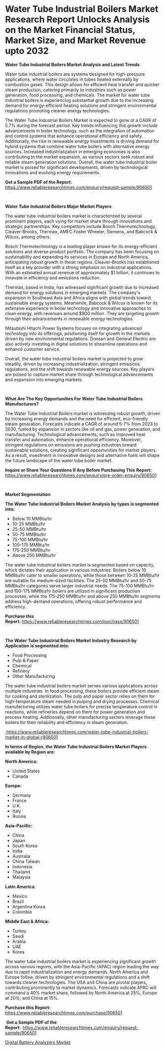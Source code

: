 <p><h1>Water Tube Industrial Boilers Market Research Report Unlocks Analysis on the Market Financial Status, Market Size, and Market Revenue upto 2032</h1></p><p><strong>Water Tube Industrial Boilers Market Analysis and Latest Trends</strong></p>
<p><p>Water tube industrial boilers are systems designed for high-pressure applications, where water circulates in tubes heated externally by combustion gases. This design allows for efficient heat transfer and quicker steam production, catering primarily to industries such as power generation, food processing, and chemicals. The market for water tube industrial boilers is experiencing substantial growth due to the increasing demand for energy-efficient heating solutions and stringent environmental regulations promoting cleaner energy technologies.</p><p>The Water Tube Industrial Boilers Market is expected to grow at a CAGR of 5.7% during the forecast period. Key trends influencing this growth include advancements in boiler technology, such as the integration of automation and control systems that enhance operational efficiency and safety. Additionally, the rise in renewable energy investments is driving demand for hybrid systems that combine water tube boilers with alternative energy sources. Increased industrialization in emerging economies is also contributing to the market expansion, as various sectors seek robust and reliable steam generation solutions. Overall, the water tube industrial boiler market is poised for significant developments, driven by technological innovations and evolving energy requirements.</p></p>
<p><strong>Get a Sample PDF of the Report:&nbsp;</strong> <a href="https://www.reliableresearchtimes.com/enquiry/request-sample/906501?utm_campaign=2719&utm_medium=2&utm_source=Github&utm_content=ia&utm_term=21032025&utm_id=water-tube-industrial-boilers">https://www.reliableresearchtimes.com/enquiry/request-sample/906501</a></p>
<p>&nbsp;</p>
<p><strong>Water Tube Industrial Boilers Major Market Players</strong></p>
<p><p>The water tube industrial boilers market is characterized by several prominent players, each vying for market share through innovations and strategic partnerships. Key competitors include Bosch Thermotechnology, Cleaver-Brooks, Thermax, AMEC Foster Wheeler, Siemens, and Babcock & Wilcox, among others.</p><p>Bosch Thermotechnology is a leading player known for its energy-efficient solutions and diverse product portfolio. The company has been focusing on sustainability and expanding its services in Europe and North America, anticipating robust growth in these regions. Cleaver-Brooks has established itself as a key provider with a strong emphasis on industrial applications. With an estimated annual revenue of approximately $1 billion, it continues to innovate in efficiency and emissions reduction.</p><p>Thermax, based in India, has witnessed significant growth due to increased demand for energy solutions in emerging markets. The company's expansion in Southeast Asia and Africa aligns with global trends toward sustainable energy systems. Meanwhile, Babcock & Wilcox is known for its extensive experience in boiler technology and innovative approaches to clean energy, with revenues around $900 million. They are targeting growth through their advancements in renewable energy technologies.</p><p>Mitsubishi Hitachi Power Systems focuses on integrating advanced technology into its offerings, positioning itself for growth in the markets driven by new environmental regulations. Doosan and General Electric are also actively investing in digital solutions to streamline operations and enhance customer service.</p><p>Overall, the water tube industrial boilers market is projected to grow steadily, driven by increasing industrialization, stringent emissions regulations, and the shift towards renewable energy sources. Key players are poised to capture market share through technological advancements and expansion into emerging markets.</p></p>
<p>&nbsp;</p>
<p><strong>What Are The Key Opportunities For Water Tube Industrial Boilers Manufacturers?</strong></p>
<p><p>The Water Tube Industrial Boilers market is witnessing robust growth, driven by increasing energy demands and the need for efficient, eco-friendly steam generation. Forecasts indicate a CAGR of around 5-7% from 2023 to 2030, fueled by expansion in sectors like oil and gas, power generation, and manufacturing. Technological advancements, such as improved heat transfer and automation, enhance operational efficiency. Moreover, stringent regulations on emissions are pushing industries toward sustainable solutions, creating significant opportunities for market players. As a result, investment in innovative designs and alternative fuels will shape the future landscape of the water tube boiler market.</p></p>
<p><strong>Inquire or Share Your Questions If Any Before Purchasing This Report:</strong> <a href="https://www.reliableresearchtimes.com/enquiry/pre-order-enquiry/906501?utm_campaign=2719&utm_medium=2&utm_source=Github&utm_content=ia&utm_term=21032025&utm_id=water-tube-industrial-boilers">https://www.reliableresearchtimes.com/enquiry/pre-order-enquiry/906501</a></p>
<p>&nbsp;</p>
<p><strong>Market Segmentation</strong></p>
<p><strong>The Water Tube Industrial Boilers Market Analysis by types is segmented into:</strong></p>
<p><ul><li>Below 10 MMBtu/hr</li><li>10-25 MMBtu/hr</li><li>25-50 MMBtu/hr</li><li>50-75 MMBtu/hr</li><li>75-100 MMBtu/hr</li><li>100-175 MMBtu/hr</li><li>175-250 MMBtu/hr</li><li>Above 250 MMBtu/hr</li></ul></p>
<p><p>The water tube industrial boilers market is segmented based on capacity, which dictates their application in various industries. Boilers below 10 MMBtu/hr cater to smaller operations, while those between 10-25 MMBtu/hr are suitable for medium-sized facilities. The 25-50 MMBtu/hr and 50-75 MMBtu/hr categories serve larger industrial needs. The 75-100 MMBtu/hr and 100-175 MMBtu/hr boilers are utilized in significant production processes, while the 175-250 MMBtu/hr and above 250 MMBtu/hr segments address high-demand operations, offering robust performance and efficiency.</p></p>
<p><strong>Purchase this Report:&nbsp;</strong><a href="https://www.reliableresearchtimes.com/purchase/906501?utm_campaign=2719&utm_medium=2&utm_source=Github&utm_content=ia&utm_term=21032025&utm_id=water-tube-industrial-boilers">https://www.reliableresearchtimes.com/purchase/906501</a></p>
<p>&nbsp;</p>
<p><strong>The Water Tube Industrial Boilers Market Industry Research by Application is segmented into:</strong></p>
<p><ul><li>Food Processing</li><li>Pulp & Paper</li><li>Chemical</li><li>Refinery</li><li>Other Manufacturing</li></ul></p>
<p><p>The water tube industrial boilers market serves various applications across multiple industries. In food processing, these boilers provide efficient steam for cooking and sterilization. The pulp and paper sector relies on them for high-temperature steam needed in pulping and drying processes. Chemical manufacturing utilizes water tube boilers for precise temperature control in reactions, while refineries depend on them for power generation and process heating. Additionally, other manufacturing sectors leverage these boilers for their reliability and efficiency in steam generation.</p></p>
<p><a href="https://www.reliableresearchtimes.com/water-tube-industrial-boilers-market-in-global-r906501?utm_campaign=2719&utm_medium=2&utm_source=Github&utm_content=ia&utm_term=21032025&utm_id=water-tube-industrial-boilers">&nbsp;https://www.reliableresearchtimes.com/water-tube-industrial-boilers-market-in-global-r906501</a></p>
<p><strong>In terms of Region, the Water Tube Industrial Boilers Market Players available by Region are:</strong></p>
<p>
    <p> <strong> North America: </strong>
        <ul>
            <li>United States</li>
            <li>Canada</li>
        </ul>
        </p> 
    <p> <strong> Europe: </strong>
        <ul>
            <li>Germany</li>
            <li>France</li>
            <li>U.K.</li>
            <li>Italy</li>
            <li>Russia</li>
        </ul>
        </p> 
    <p> <strong> Asia-Pacific: </strong>
        <ul>
            <li>China</li>
            <li>Japan</li>
            <li>South Korea</li>
            <li>India</li>
            <li>Australia</li>
            <li>China Taiwan</li>
            <li>Indonesia</li>
            <li>Thailand</li>
            <li>Malaysia</li>
        </ul>
        </p> 
    <p> <strong> Latin America: </strong>
        <ul>
            <li>Mexico</li>
            <li>Brazil</li>
            <li>Argentina Korea</li>
            <li>Colombia</li>
        </ul>
        </p> 
    <p> <strong> Middle East & Africa: </strong>
        <ul>
            <li>Turkey</li>
            <li>Saudi</li>
            <li>Arabia</li>
            <li>UAE</li>
            <li>Korea</li>
        </ul>
    </p>
    </p>
<p><p>The water tube industrial boilers market is experiencing significant growth across various regions, with the Asia-Pacific (APAC) region leading the way due to rapid industrialization and energy demands. North America and Europe follow, driven by stringent environmental regulations and a shift towards cleaner technologies. The USA and China are pivotal players, contributing prominently to market dynamics. Forecasts indicate APAC will command a 40% market share, followed by North America at 25%, Europe at 20%, and China at 15%.</p></p>
<p><strong>Purchase this Report: </strong><a href="https://www.reliableresearchtimes.com/purchase/906501?utm_campaign=2719&utm_medium=2&utm_source=Github&utm_content=ia&utm_term=21032025&utm_id=water-tube-industrial-boilers">https://www.reliableresearchtimes.com/purchase/906501</a></p>
<p>&nbsp;<strong>Get a Sample PDF of the Report:&nbsp;&nbsp;</strong><a href="https://www.reliableresearchtimes.com/enquiry/request-sample/906501?utm_campaign=2719&utm_medium=2&utm_source=Github&utm_content=ia&utm_term=21032025&utm_id=water-tube-industrial-boilers">https://www.reliableresearchtimes.com/enquiry/request-sample/906501</a></p>
<p><strong></strong></p>
<p><p><a href="https://github.com/tumacaakesha78/Market-Research-Report-List-1/blob/main/digital-battery-analyzers-market.md?utm_campaign=2719&utm_medium=2&utm_source=Github&utm_content=ia&utm_term=21032025&utm_id=water-tube-industrial-boilers">Digital Battery Analyzers Market</a></p></p>